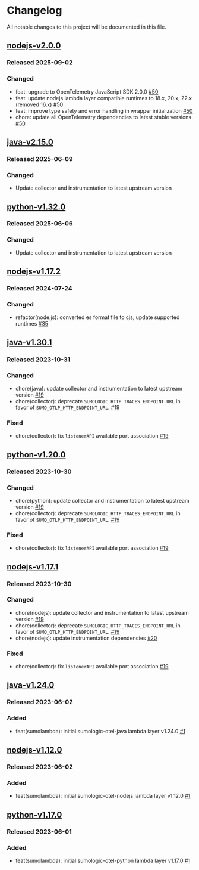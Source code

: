 # Changelog

All notable changes to this project will be documented in this file.

## [nodejs-v2.0.0]

### Released 2025-09-02

### Changed

- feat: upgrade to OpenTelemetry JavaScript SDK 2.0.0 [#50]
- feat: update nodejs lambda layer compatible runtimes to 18.x, 20.x, 22.x (removed 16.x) [#50]
- feat: improve type safety and error handling in wrapper initialization [#50]
- chore: update all OpenTelemetry dependencies to latest stable versions [#50]

[#50]: https://github.com/SumoLogic/sumologic-otel-lambda/pull/50
[nodejs-v2.0.0]: https://github.com/SumoLogic/sumologic-otel-lambda/releases/tag/nodejs-v2.0.0

## [java-v2.15.0]

### Released 2025-06-09

### Changed

- Update collector and instrumentation to latest upstream version

[java-v2.15.0]: https://github.com/SumoLogic/sumologic-otel-lambda/releases/tag/java-v2.15.0

## [python-v1.32.0]

### Released 2025-06-06

### Changed

- Update collector and instrumentation to latest upstream version

[python-v1.32.0]: https://github.com/SumoLogic/sumologic-otel-lambda/releases/tag/python-v1.32.0

## [nodejs-v1.17.2]

### Released 2024-07-24

### Changed

- refactor(node.js): converted es format file to cjs, update supported runtimes [#35]

[#35]: https://github.com/SumoLogic/sumologic-otel-lambda/pull/35
[nodejs-v1.17.2]: https://github.com/SumoLogic/sumologic-otel-lambda/releases/tag/nodejs-v1.17.2

## [java-v1.30.1]

### Released 2023-10-31

### Changed

- chore(java): update collector and instrumentation to latest upstream version [#19]
- chore(collector): deprecate `SUMOLOGIC_HTTP_TRACES_ENDPOINT_URL` in favor of `SUMO_OTLP_HTTP_ENDPOINT_URL`. [#19]

### Fixed

- chore(collector): fix `listenerAPI` available port association [#19]

[java-v1.30.1]: https://github.com/SumoLogic/sumologic-otel-lambda/releases/tag/java-v1.30.1

## [python-v1.20.0]

### Released 2023-10-30

### Changed

- chore(python): update collector and instrumentation to latest upstream version [#19]
- chore(collector): deprecate `SUMOLOGIC_HTTP_TRACES_ENDPOINT_URL` in favor of `SUMO_OTLP_HTTP_ENDPOINT_URL`. [#19]

### Fixed

- chore(collector): fix `listenerAPI` available port association [#19]

[python-v1.20.0]: https://github.com/SumoLogic/sumologic-otel-lambda/releases/tag/python-v1.20.0

## [nodejs-v1.17.1]

### Released 2023-10-30

### Changed

- chore(nodejs): update collector and instrumentation to latest upstream version [#19]
- chore(collector): deprecate `SUMOLOGIC_HTTP_TRACES_ENDPOINT_URL` in favor of `SUMO_OTLP_HTTP_ENDPOINT_URL`. [#19]
- chore(nodejs): update instrumentation dependencies [#20]

### Fixed

- chore(collector): fix `listenerAPI` available port association [#19]

[#19]: https://github.com/SumoLogic/sumologic-otel-lambda/pull/19
[#20]: https://github.com/SumoLogic/sumologic-otel-lambda/pull/20
[nodejs-v1.17.1]: https://github.com/SumoLogic/sumologic-otel-lambda/releases/tag/nodejs-v1.17.1

## [java-v1.24.0]

### Released 2023-06-02

### Added

- feat(sumolambda): initial sumologic-otel-java lambda layer v1.24.0 [#1]

[java-v1.24.0]: https://github.com/SumoLogic/sumologic-otel-lambda/releases/tag/java-v1.24.0

## [nodejs-v1.12.0]

### Released 2023-06-02

### Added

- feat(sumolambda): initial sumologic-otel-nodejs lambda layer v1.12.0 [#1]

[nodejs-v1.12.0]: https://github.com/SumoLogic/sumologic-otel-lambda/releases/tag/nodejs-v1.12.0

## [python-v1.17.0]

### Released 2023-06-01

### Added

- feat(sumolambda): initial sumologic-otel-python lambda layer v1.17.0 [#1]

[#1]: https://github.com/SumoLogic/sumologic-otel-lambda/pull/1
[python-v1.17.0]: https://github.com/SumoLogic/sumologic-otel-lambda/releases/tag/python-v1.17.0
